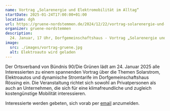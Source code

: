 ```yaml
---
name: Vortrag „Solarenergie und Elektromobilität im Alltag“
startDate: 2025-01-24T17:00:00+01:00
location: dgh
url: https://gruene-nordstemmen.de/2024/12/22/vortrag-solarenergie-und-elektromobilitaet-im-alltag/
organizer: gruene-nordstemmen
description:
  24. Januar, 17 Uhr, Dorfgemeinschaftshaus - Vortrag „Solarenergie und Elektromobilität im Alltag“
image:
  src: ./images/vortrag-gruene.jpg
  alt: Elektroauto wird geladen
---
```


Der Ortsverband von Bündnis 90/Die Grünen lädt am 24. Januar 2025 alle
Interessierten zu einem spannenden Vortrag über die Themen Solarstrom,
Elektroautos und dynamische Stromtarife im Dorfgemeinschaftshaus Rössing ein.
Die Veranstaltung richtet sich sowohl an Privatpersonen als auch an Unternehmen,
die sich für eine klimafreundliche und zugleich kostengünstige Mobilität
interessieren.

Interessierte werden gebeten, sich vorab per
[email](mailto:vortrag@gruene-nordstemmen.de) anzumelden.
